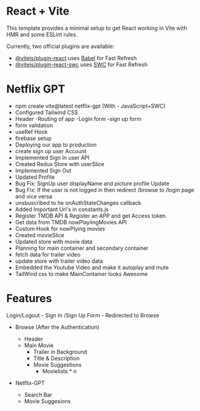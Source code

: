 # React + Vite

This template provides a minimal setup to get React working in Vite with HMR and some ESLint rules.

Currently, two official plugins are available:

- [@vitejs/plugin-react](https://github.com/vitejs/vite-plugin-react/blob/main/packages/plugin-react/README.md) uses [Babel](https://babeljs.io/) for Fast Refresh
- [@vitejs/plugin-react-swc](https://github.com/vitejs/vite-plugin-react-swc) uses [SWC](https://swc.rs/) for Fast Refresh

# Netflix GPT

- npm create vite@latest netflix-gpt (With - JavaScript+SWC)
- Configured Tailwind CSS
- Header
  -Routing of app
  -Login form
  -sign up form
- form validation
- useRef Hook
- firebase setup
- Deploying our app to production
- create sign up user Account
- Implemented Sign In user API
- Created Redux Store with userSlice
- Implemented Sign Out
- Updated Profile
- Bug Fix: SignUp user displayName and picture profile Update
- Bug Fix: If the user is not logged in then redirect /browse to /login page and vice versa
- unsbuscribed to he onAuthStateChanges callback
- Added Important Url's in constants.js
- Register TMDB API & Register an APP and get Access token
- Get data from TMDB nowPlayiingMovies API
- Custom Hook for nowPlying movies
- Created movieSlice
- Updated store with movie data
- Planning for main container and secondary container
- fetch data for trailer video
- update store with trailer video data
- Embedded the Youtube Video and make it autoplay and mute
- TailWind css to make MainContainer looks Awesome

# Features

Login/Logout - Sign In /Sign Up Form - Redirected to Browse

- Browse (After the Authentication)

  - Header
  - Main Movie
    - Trailer in Background
    - Title & Description
    - Movie Suggestions
      - Movielists \* n

- Netflix-GPT
  - Search Bar
  - Movie Suggesions
